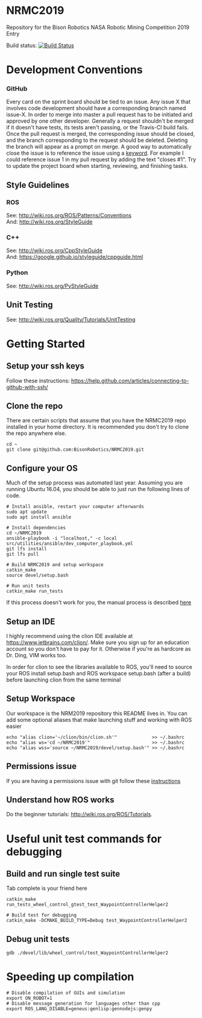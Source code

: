 # NRMC2019
Repository for the Bison Robotics NASA Robotic Mining Competition 2019 Entry

Build status: [![Build Status](https://travis-ci.com/BisonRobotics/NRMC2019.svg?token=vbD9yxJbUfLNy2L7yUif&branch=master)](https://travis-ci.com/BisonRobotics/NRMC2019)

# Development Conventions
### GitHub
Every card on the sprint board should be tied to an issue. Any issue X that involves code 
development should have a corresponding branch named issue-X. In order to merge into master
a pull request has to be initiated and approved by one other developer. Generally a request 
shouldn't be merged if it doesn't have tests, its tests aren't passing, or the Travis-CI build 
fails. Once the pull request is merged, the corresponding issue should be closed, and
the branch corresponding to the request should be deleted. Deleting the branch will appear as 
a prompt on merge. A good way to automatically close the issue is to reference the issue using
a [keyword](https://help.github.com/articles/closing-issues-using-keywords/). For example I 
could reference issue 1 in my pull request by adding the text "closes #1". Try to update 
the project board when starting, reviewing, and finishing tasks.

## Style Guidelines
### ROS
See: http://wiki.ros.org/ROS/Patterns/Conventions  
And: http://wiki.ros.org/StyleGuide
### C++
See: http://wiki.ros.org/CppStyleGuide  
And: https://google.github.io/styleguide/cppguide.html
### Python
See: http://wiki.ros.org/PyStyleGuide

## Unit Testing
See: http://wiki.ros.org/Quality/Tutorials/UnitTesting

# Getting Started

## Setup your ssh keys
Follow these instructions: https://help.github.com/articles/connecting-to-github-with-ssh/

## Clone the repo
There are certain scripts that assume that you have the NRMC2019 repo installed in your home directory. It is recommended you don't try to clone the repo anywhere else.
```
cd ~
git clone git@github.com:BisonRobotics/NRMC2019.git
```

## Configure your OS
Much of the setup process was automated last year. Assuming you are running Ubuntu 16.04, you should be able to just run the following lines of code.
```
# Install ansible, restart your computer afterwards
sudo apt update
sudo apt install ansible

# Install dependencies
cd ~/NRMC2019
ansible-playbook -i "localhost," -c local src/utilities/ansible/dev_computer_playbook.yml
git lfs install
git lfs pull

# Build NRMC2019 and setup workspace
catkin_make
source devel/setup.bash

# Run unit tests
catkin_make run_tests
```
If this process doesn't work for you, the manual process is described [here](https://github.com/BisonRobotics/NRMC2019/wiki/Manual-Configuration)

## Setup an IDE
I highly recommend using the clion IDE available at https://www.jetbrains.com/clion/. Make sure you sign up for an education account so you don't have to pay for it. Otherwise if you're as hardcore as Dr. Ding, VIM works too. 

In order for clion to see the libraries available to ROS, you'll need to source your ROS install setup.bash and ROS workspace setup.bash (after a build) before launching clion from the same terminal

## Setup Workspace
Our workspace is the NRM2019 repository this README lives in. You can add some optional aliases that make launching stuff and working with ROS easier
```
echo "alias clion='~/clion/bin/clion.sh'"             >> ~/.bashrc
echo "alias ws='cd ~/NRMC2019'"                       >> ~/.bashrc
echo "alias wss='source ~/NRMC2019/devel/setup.bash'" >> ~/.bashrc
```

## Permissions issue
If you are having a permissions issue with git follow these [instructions](https://askubuntu.com/questions/858569/git-permissions-issue) 


## Understand how ROS works
Do the beginner tutorials: http://wiki.ros.org/ROS/Tutorials.

# Useful unit test commands for debugging
## Build and run single test suite
Tab complete is your friend here
```
catkin_make run_tests_wheel_control_gtest_test_WaypointControllerHelper2

# Build test for debugging 
catkin_make -DCMAKE_BUILD_TYPE=Debug test_WaypointControllerHelper2
```
## Debug unit tests
```
gdb ./devel/lib/wheel_control/test_WaypointControllerHelper2
```

# Speeding up compilation
```
# Disable compilation of GUIs and simulation
export ON_ROBOT=1 
# Disable message generation for languages other than cpp
export ROS_LANG_DISABLE=geneus:genlisp:gennodejs:genpy
```
